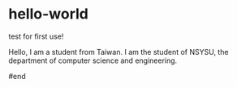 # hello-world
test for first use!


Hello, I am a student from Taiwan.
I am the student of NSYSU, the department of computer science and engineering.


#end
